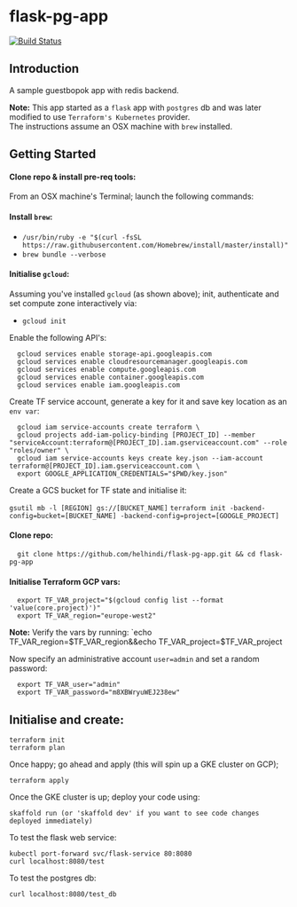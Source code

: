 # flask-pg-app
[![Build Status](https://cloud.drone.io/api/badges/helhindi/flask-pg-app/status.svg)](https://cloud.drone.io/helhindi/flask-pg-app)

## Introduction
A sample guestbopok app with redis backend.

**Note:** This app started as a `flask` app with `postgres` db and was later modified to use `Terraform's Kubernetes` provider.<br/>
The instructions assume an OSX machine with `brew` installed.

## Getting Started

#### Clone repo & install pre-req tools:
From an OSX machine's Terminal; launch the following commands:

#### Install `brew`:
* `/usr/bin/ruby -e "$(curl -fsSL https://raw.githubusercontent.com/Homebrew/install/master/install)"`
* `brew bundle --verbose`

#### Initialise `gcloud`:
Assuming you've installed `gcloud` (as shown above); init, authenticate and set compute zone interactively via:
* `gcloud init`

Enable the following API's:
```
  gcloud services enable storage-api.googleapis.com
  gcloud services enable cloudresourcemanager.googleapis.com
  gcloud services enable compute.googleapis.com
  gcloud services enable container.googleapis.com
  gcloud services enable iam.googleapis.com
```

Create TF service account, generate a key for it and save key location as an `env var`:
```
  gcloud iam service-accounts create terraform \
  gcloud projects add-iam-policy-binding [PROJECT_ID] --member "serviceAccount:terraform@[PROJECT_ID].iam.gserviceaccount.com" --role "roles/owner" \
  gcloud iam service-accounts keys create key.json --iam-account terraform@[PROJECT_ID].iam.gserviceaccount.com \
  export GOOGLE_APPLICATION_CREDENTIALS="$PWD/key.json"
```

Create a GCS bucket for TF state and initialise it:

`gsutil mb -l [REGION] gs://[BUCKET_NAME]`
`terraform init -backend-config=bucket=[BUCKET_NAME] -backend-config=project=[GOOGLE_PROJECT]`

#### Clone repo:
```
  git clone https://github.com/helhindi/flask-pg-app.git && cd flask-pg-app
```

#### Initialise Terraform GCP vars:
```
  export TF_VAR_project="$(gcloud config list --format 'value(core.project)')"
  export TF_VAR_region="europe-west2"
```
**Note:** Verify the vars by running: `echo TF_VAR_region=$TF_VAR_region&&echo TF_VAR_project=$TF_VAR_project

Now specify an administrative account `user=admin` and set a random password:
```
  export TF_VAR_user="admin"
  export TF_VAR_password="m8XBWryuWEJ238ew"
```

## Initialise and create:
```
terraform init
terraform plan
```
Once happy; go ahead and apply (this will spin up a GKE cluster on GCP);
```
terraform apply
```
Once the GKE cluster is up; deploy your code using:
```
skaffold run (or 'skaffold dev' if you want to see code changes deployed immediately)
```
To test the flask web service:
```
kubectl port-forward svc/flask-service 80:8080
curl localhost:8080/test
```
To test the postgres db:
```
curl localhost:8080/test_db
```